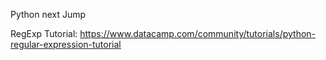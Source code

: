 Python next Jump


RegExp Tutorial:
https://www.datacamp.com/community/tutorials/python-regular-expression-tutorial